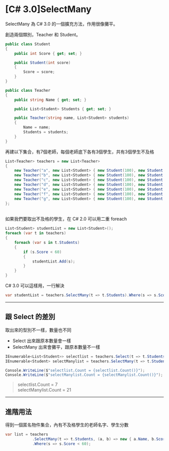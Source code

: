 # [C# 3.0]SelectMany

SelectMany 為 C# 3.0 的一個擴充方法，作用很像攤平。

創造兩個類別，Teacher 和 Student。
```csharp
public class Student
{
    public int Score { get; set; }

    public Student(int score)
    {
        Score = score;
    }
}
```
```csharp
public class Teacher
{
    public string Name { get; set; }

    public List<Student> Students { get; set; }

    public Teacher(string name, List<Student> students)
    {
        Name = name;
        Students = students;
    }
}
```
再建以下集合，有7個老師，每個老師底下各有3個學生，共有3個學生不及格
```csharp
List<Teacher> teachers = new List<Teacher>
{
    new Teacher("a", new List<Student> { new Student(100), new Student(90), new Student(30) }),
    new Teacher("b", new List<Student> { new Student(100), new Student(90), new Student(60) }),
    new Teacher("c", new List<Student> { new Student(100), new Student(90), new Student(40) }),
    new Teacher("d", new List<Student> { new Student(100), new Student(90), new Student(60) }),
    new Teacher("e", new List<Student> { new Student(100), new Student(90), new Student(50) }),
    new Teacher("f", new List<Student> { new Student(100), new Student(90), new Student(60) }),
    new Teacher("g", new List<Student> { new Student(100), new Student(90), new Student(60) })
};
```

<br/>如果我們要取出不及格的學生，在 C# 2.0 可以用二重 foreach
```csharp
List<Student> studentList = new List<Student>();
foreach (var t in teachers)
{
    foreach (var s in t.Students)
    {
        if (s.Score < 60)
        {
            studentList.Add(s);
        }
    }
}
```
C# 3.0 可以這樣用，一行解決
```csharp
var studentList = teachers.SelectMany(t => t.Students).Where(s => s.Score < 60);
```

---

## 跟 Select 的差別
取出來的型別不一樣，數量也不同
- Select 出來跟原本數量會一樣
- SelectMany 出來會攤平，跟原本數量不一樣

```csharp
IEnumerable<List<Student>> selectlist = teachers.Select(t => t.Students);
IEnumerable<Student> selectManylist = teachers.SelectMany(t => t.Students);

Console.WriteLine($"selectlist.Count = {selectlist.Count()}");
Console.WriteLine($"selectManylist.Count = {selectManylist.Count()}");
```
>selectlist.Count = 7
<br/>selectManylist.Count = 21

---

## 進階用法
得到一個匿名物件集合，內有不及格學生的老師名字、學生分數

```csharp
var list = teachers
            .SelectMany(t => t.Students, (a, b) => new { a.Name, b.Score})
            .Where(s => s.Score < 60);
```